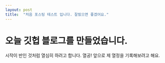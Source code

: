 ```yaml
---
layout: post
title:  "처음 포스팅 테스트 입니다. 잘됬으면 좋겠어요."
---
```


# 오늘 깃헙 블로그를 만들었습니다.

시작이 반인 것처럼 열심히 하려고 합니다. 열공!
앞으로 제 열정을 기록해보려고 해요.
